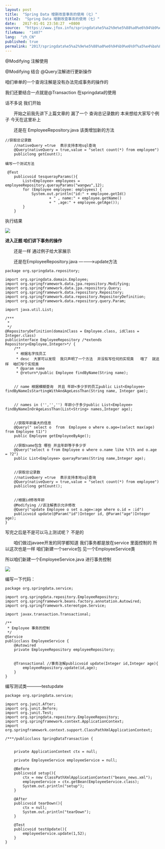 ```yaml
---
layout: post
title:  "Spring Data 增删改查事务的使用（七）"
title2:  "Spring Data 增删改查事务的使用（七）"
date:   2017-01-01 23:58:27  +0800
source:  "https://www.jfox.info/springdata%e5%a2%9e%e5%88%a0%e6%94%b9%e6%9f%a5%e4%ba%8b%e5%8a%a1%e7%9a%84%e4%bd%bf%e7%94%a8%e4%b8%83.html"
fileName:  "1407"
lang:  "zh_CN"
published: true
permalink: "2017/springdata%e5%a2%9e%e5%88%a0%e6%94%b9%e6%9f%a5%e4%ba%8b%e5%8a%a1%e7%9a%84%e4%bd%bf%e7%94%a8%e4%b8%83.html"
---
```


@Modifying 注解使用

@Modifying 结合 @Query注解进行更新操作

咱们单单的一个查询注解是没有办法完成事务的操作的

我们还要结合一点就是@Transaction 在springdata的使用

话不多说 我们开始

　　开始之前我先讲下上篇文章的 漏了一个 查询总记录数的  本来想给大家写个例子   今天在这里补上

　　还是在 EmployeeRepository.java 该类增加新的方法

    //获取总记录数
        //nativeQuery =true  表示支持本地sql查询
        @Query(nativeQuery = true,value = "select count(*) from employee")
        publiclong getCount();

    编写一个测试方法

     @Test
        publicvoid tesquerayParams(){
            List<Employee> employees = employeeRepository.querayParams("wangwu",12);
            for (Employee employee: employees) {
                System.out.println("id:" + employee.getId()
                        + " , name:" + employee.getName()
                        + " ,age:" + employee.getAge());
            }
        }

 执行结果

![](681ab73.png)

**进入正题  咱们讲下事务的操作**

　　还是一样 通过例子给大家展示

　　还是在EmployeeRepository.java  ———->update方法

    package org.springdata.repository;
    
    import org.springdata.domain.Employee;
    import org.springframework.data.jpa.repository.Modifying;
    import org.springframework.data.jpa.repository.Query;
    import org.springframework.data.repository.Repository;
    import org.springframework.data.repository.RepositoryDefinition;
    import org.springframework.data.repository.query.Param;
    
    import java.util.List;
    
    /***
     *
     */
    @RepositoryDefinition(domainClass = Employee.class, idClass = Integer.class)
    publicinterface EmployeeRepository /*extends Repository<Employee,Integer>*/ {
        /**
         * 根据名字找员工
         * desc  大家可以发现  我只声明了一个方法  并没有写任何的实现类   哦了  就这样  咱们写个实现类
         * @param name
         * @return*/public Employee findByName(String name);
    
    
        // name 根据模糊查询  并且 年龄<多少岁的员工public List<Employee> findByNameIsStartingWithAndAgeLessThan(String name, Integer gae);
    
    
        // names in ('','','') 年龄小于多少public List<Employee> findByNameInOrAgeLessThan(List<String> names,Integer age);
    
    
        //获取年龄最大的信息
        @Query(" select o  from  Employee o where o.age=(select max(age) from Employee t1)")
        public Employee getEmployeeByAge();
    
        //获取name包含 哪些 并且年龄等于多少岁
        @Query("select o from Employee o where o.name like %?1% and o.age = ?2")
        public List<Employee> querayParams(String name,Integer age);
    
    
        //获取总记录数
        //nativeQuery =true  表示支持本地sql查询
        @Query(nativeQuery = true,value = "select count(*) from employee")
        publiclong getCount();
    
    
        //根据id修改年龄
        @Modifying //该注解表示允许修改
        @Query("update Employee o set o.age=:age where o.id = :id")
        publicvoid update(@Param("id")Integer id, @Param("age")Integer age);
    }

写完之后是不是可以马上测试呢？  不是的

　　咱们做过javaee开发的同学都知道  我们事务都是放在service 里面控制的 所以这次也是一样  咱们新建一个service包  见一个EmployeeService类

所以咱们新建一个EmployeeService.java 进行事务控制

![](e7c9f5c.png)

编写一下代码：

    package org.springdata.service;
    
    import org.springdata.repository.EmployeeRepository;
    import org.springframework.beans.factory.annotation.Autowired;
    import org.springframework.stereotype.Service;
    
    import javax.transaction.Transactional;
    
    /**
     * Employee 事务的控制
     */
    @Service
    publicclass EmployeeService {
        @Autowired
        private EmployeeRepository employeeRepository;
    
    
        @Transactional //事务注解publicvoid update(Integer id,Integer age){
            employeeRepository.update(id,age);
        }
    }

 编写测试类———–testupdate

    package org.springdata.service;
    
    import org.junit.After;
    import org.junit.Before;
    import org.junit.Test;
    import org.springdata.repository.EmployeeRepository;
    import org.springframework.context.ApplicationContext;
    import org.springframework.context.support.ClassPathXmlApplicationContext;
    
    /***/publicclass SpringDataTransaction {
    
    
        private ApplicationContext ctx = null;
    
        private EmployeeService employeeService = null;
    
        @Before
        publicvoid setup(){
            ctx = new ClassPathXmlApplicationContext("beans_news.xml");
            employeeService = ctx.getBean(EmployeeService.class);
            System.out.println("setup");
        }
    
        @After
        publicvoid tearDown(){
            ctx = null;
            System.out.println("tearDown");
        }
    
        @Test
        publicvoid testUpdate(){
            employeeService.update(1,52);
        }
    }
